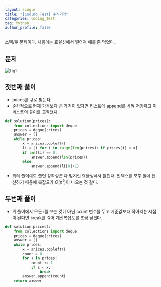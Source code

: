 ```yaml
---
layout: single
title: "[Coding Test] 주식가격"
categories: Coding_Test
tag: Python
author_profile: false
---
```


스택/큐 문제이다. 처음에는 효율성에서 떨어져 애를 좀 먹었다.

## 문제 
![fig1]({{site.url}}/images/2023-03-24-ct16/문제설명.png)

## 첫번째 풀이
* prices를 큐로 받는다.
* 순차적으로 현재 가격보다 큰 가격이 있다면 리스트에 append를 시켜 저장하고 이 리스트의 길이를 출력했다.

```python
def solution(prices):
    from collections import deque
    prices = deque(prices)
    answer = []
    while prices:
        x = prices.popleft()
        li = [i for i in range(len(prices)) if prices[i] < x]
        if len(li) == 0:
            answer.append(len(prices))
        else:
            answer.append(li[0]+1)
```
* 위의 풀이대로 풀면 정확성은 다 맞지만 효율성에서 틀린다. 인덱스를 모두 돌며 연산하기 때문에 복잡도가 $O(n^2)$이 나오는 것 같다.

## 두번째 풀이
* 위 풀이에서 모든 i를 보는 것이 아닌 count 변수를 두고 기준값보다 작아지는 시점이 된다면 break를 걸어 계산복잡도를 조금 낮췄다.

```python
def solution(prices):
    from collections import deque
    prices = deque(prices)
    answer = []
    while prices:
        x = prices.popleft()
        count = 0
        for s in prices:
            count += 1
            if s < x:
                break
        answer.append(count)
    return answer
```

